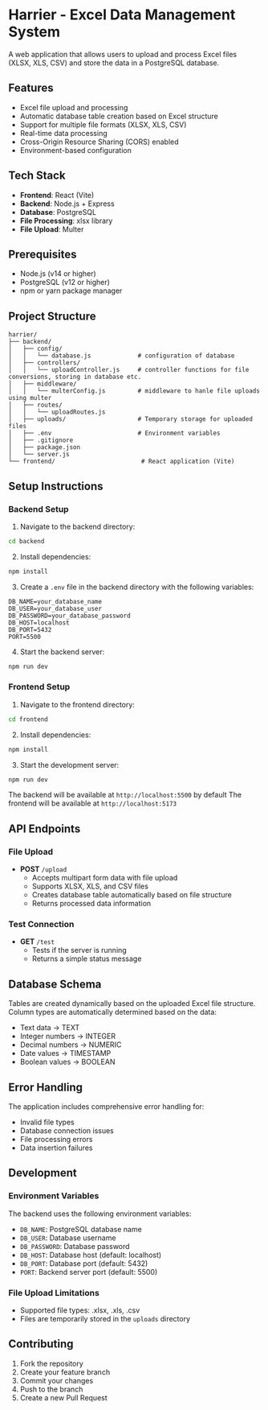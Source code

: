 # Harrier - Excel Data Management System

A web application that allows users to upload and process Excel files (XLSX, XLS, CSV) and store the data in a PostgreSQL database.

## Features

- Excel file upload and processing
- Automatic database table creation based on Excel structure
- Support for multiple file formats (XLSX, XLS, CSV)
- Real-time data processing
- Cross-Origin Resource Sharing (CORS) enabled
- Environment-based configuration

## Tech Stack

- **Frontend**: React (Vite)
- **Backend**: Node.js + Express
- **Database**: PostgreSQL
- **File Processing**: xlsx library
- **File Upload**: Multer

## Prerequisites

- Node.js (v14 or higher)
- PostgreSQL (v12 or higher)
- npm or yarn package manager

## Project Structure

```plaintext
harrier/
├── backend/
│   ├── config/
│   │   └── database.js             # configuration of database
│   ├── controllers/
│   │   └── uploadController.js     # controller functions for file conversions, storing in database etc.
│   ├── middleware/
│   │   └── multerConfig.js         # middleware to hanle file uploads using multer
│   ├── routes/
│   │   └── uploadRoutes.js
│   ├── uploads/                    # Temporary storage for uploaded files
│   ├── .env                        # Environment variables
│   ├── .gitignore
│   ├── package.json
│   └── server.js
└── frontend/                        # React application (Vite)
```

## Setup Instructions

### Backend Setup

1. Navigate to the backend directory:
```bash
cd backend
```

2. Install dependencies:
```bash
npm install
```

3. Create a `.env` file in the backend directory with the following variables:
```plaintext
DB_NAME=your_database_name
DB_USER=your_database_user
DB_PASSWORD=your_database_password
DB_HOST=localhost
DB_PORT=5432
PORT=5500
```

4. Start the backend server:
```bash
npm run dev
```

### Frontend Setup

1. Navigate to the frontend directory:
```bash
cd frontend
```

2. Install dependencies:
```bash
npm install
```

3. Start the development server:
```bash
npm run dev
```

The backend will be available at `http://localhost:5500` by default
The frontend will be available at `http://localhost:5173`

## API Endpoints

### File Upload
- **POST** `/upload`
  - Accepts multipart form data with file upload
  - Supports XLSX, XLS, and CSV files
  - Creates database table automatically based on file structure
  - Returns processed data information

### Test Connection
- **GET** `/test`
  - Tests if the server is running
  - Returns a simple status message

## Database Schema

Tables are created dynamically based on the uploaded Excel file structure. Column types are automatically determined based on the data:
- Text data → TEXT
- Integer numbers → INTEGER
- Decimal numbers → NUMERIC
- Date values → TIMESTAMP
- Boolean values → BOOLEAN

## Error Handling

The application includes comprehensive error handling for:
- Invalid file types
- Database connection issues
- File processing errors
- Data insertion failures

## Development

### Environment Variables

The backend uses the following environment variables:
- `DB_NAME`: PostgreSQL database name
- `DB_USER`: Database username
- `DB_PASSWORD`: Database password
- `DB_HOST`: Database host (default: localhost)
- `DB_PORT`: Database port (default: 5432)
- `PORT`: Backend server port (default: 5500)

### File Upload Limitations

- Supported file types: .xlsx, .xls, .csv
- Files are temporarily stored in the `uploads` directory

## Contributing

1. Fork the repository
2. Create your feature branch
3. Commit your changes
4. Push to the branch
5. Create a new Pull Request
